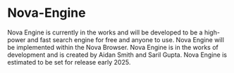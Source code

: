 # Nova-Engine
Nova Engine is currently in the works and will be developed to be a high-power and fast search engine for free and anyone to use. Nova Engine will be implemented within the Nova Browser. Nova Engine is in the works of development and is created by Aidan Smith and Saril Gupta. Nova Engine is estimated to be set for release early 2025.

